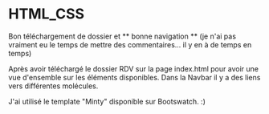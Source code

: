 # HTML_CSS #

Bon téléchargement de dossier et ** bonne navigation ** (je n'ai pas vraiment eu le temps de mettre des commentaires... il y en à de temps en temps)

Après avoir téléchargé le dossier RDV sur la page index.html pour avoir une vue d'ensemble sur les éléments disponibles. Dans la Navbar il y a des liens vers différentes molécules.


J'ai utilisé le template "Minty" disponible sur Bootswatch. :)

